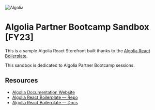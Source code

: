 ![Algolia](https://cdn-assets-eu.frontify.com/s3/frontify-enterprise-files-eu/eyJwYXRoIjoiYWxnb2xpYS1icmFuZFwvZmlsZVwveXpEbzVvc1hXNTlGcVlnWlQ2SEguc3ZnIn0:algolia-brand:Bbl0TCQZ4yWnfRou9C9wQjeQxx0QVhpbULuoYy4-AX4?width=300)

# Algolia Partner Bootcamp Sandbox [FY23]

This is a sample Algolia React Storefront built thanks to the [Algolia React Boilerplate](https://github.com/algolia/algolia-react-boilerplate).

This sandbox is dedicated to Algolia Partner Bootcamp sessions.

## Resources

- [Algolia Documentation Website](https://www.algolia.com/doc/)
- [Algolia React Boilerplate — Repo](https://github.com/algolia/algolia-react-boilerplate)
- [Algolia React Boilerplate — Docs](https://boilerplate-docs.netlify.app/)


